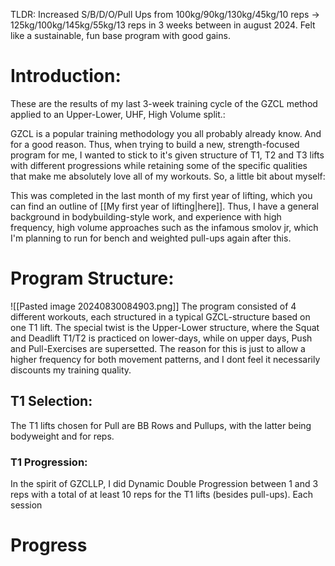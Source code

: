 TLDR: Increased S/B/D/O/Pull Ups from 100kg/90kg/130kg/45kg/10 reps -> 125kg/100kg/145kg/55kg/13 reps in 3 weeks between in august 2024. Felt like a sustainable, fun base program with good gains.
# Introduction:
These are the results of my last 3-week training cycle of the GZCL method applied to an Upper-Lower, UHF, High Volume split.:

GZCL is a popular training methodology you all probably already know. And for a good reason. Thus, when trying to build a new, strength-focused program for me, I wanted to stick to it's given structure of T1, T2 and T3 lifts with different progressions while retaining some of the specific qualities that make me absolutely love all of my workouts. So, a little bit about myself:

This was completed in the last month of my first year of lifting, which you can find an outline of [[My first year of lifting|here]]. Thus, I have a general background in bodybuilding-style work, and experience with high frequency, high volume approaches such as the infamous smolov jr, which I'm planning to run for bench and weighted pull-ups again after this. 

# Program Structure:
![[Pasted image 20240830084903.png]]
The program consisted of 4 different workouts, each structured in a typical GZCL-structure based on one T1 lift. The special twist is the Upper-Lower structure, where the Squat and Deadlift T1/T2 is practiced on lower-days, while on upper days, Push and Pull-Exercises are supersetted. The reason for this is just to allow a higher frequency for both movement patterns, and I dont feel it necessarily discounts my training quality. 

## T1 Selection:
The T1 lifts chosen for Pull are BB Rows and Pullups, with the latter being bodyweight and for reps. 

### T1 Progression:
In the spirit of GZCLLP, I did Dynamic Double Progression between 1 and 3 reps with a total of at least 10 reps for the T1 lifts (besides pull-ups). Each session



# Progress

